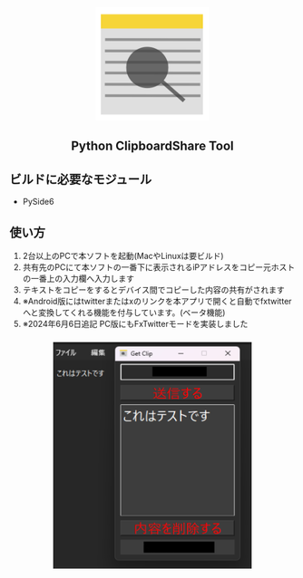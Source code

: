 <div align="center">
	<a href="https://github.com/CrossDarkrix/ClipboardShare/">
	<img width="200px" height="200px" alt="ClipboardShare" src="https://raw.githubusercontent.com/CrossDarkrix//ClipboardShare/master/Images/MemoSync.png"></a>
</div>

<h2 align="center">Python ClipboardShare Tool</h2>

<div>
	<h2>ビルドに必要なモジュール</h2>
	<ul>
		<li>PySide6</li>
	</ul>
</div>

<div>
	<h2>使い方</h2>
	<ol>
		<li>2台以上のPCで本ソフトを起動(MacやLinuxは要ビルド)</li>
		<li>共有先のPCにて本ソフトの一番下に表示されるiPアドレスをコピー元ホストの一番上の入力欄へ入力します</li>
		<li>テキストをコピーをするとデバイス間でコピーした内容の共有がされます</li>
		<li>※Android版にはtwitterまたはxのリンクを本アプリで開くと自動でfxtwitterへと変換してくれる機能を付与しています。(ベータ機能)</li>
		<li>※2024年6月6日追記 PC版にもFxTwitterモードを実装しました</li>
	</ol>
</div>

<h3 align="center">
<a href="https://github.com/CrossDarkrix/ClipboardShare/"><img width="350px" height="400px" alt="ClipboardSharePreview" src="https://raw.githubusercontent.com/CrossDarkrix//ClipboardShare/master/Images/Preview.png"></a>
</h3>